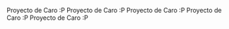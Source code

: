 Proyecto de Caro :P 
Proyecto de Caro :P 
Proyecto de Caro :P 
Proyecto de Caro :P 
Proyecto de Caro :P 

